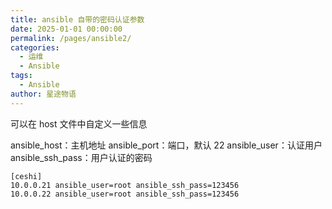 ```yaml
---
title: ansible 自带的密码认证参数
date: 2025-01-01 00:00:00
permalink: /pages/ansible2/
categories:
  - 运维
  - Ansible
tags:
  - Ansible
author: 星途物语
---
```

可以在 host 文件中自定义一些信息

ansible_host：主机地址
ansible_port：端口，默认 22
ansible_user：认证用户
ansible_ssh_pass：用户认证的密码

```
[ceshi]
10.0.0.21 ansible_user=root ansible_ssh_pass=123456
10.0.0.22 ansible_user=root ansible_ssh_pass=123456
```